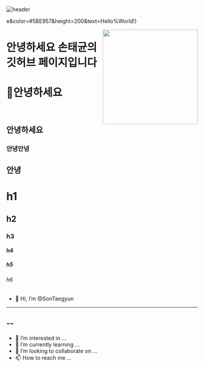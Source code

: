 ![header](https://capsule-render.vercel.app/api?type=slic)

e&color=#5BE957&height=200&text=Hello%World!)

<a href="https://hits.seeyoufarm.com"><img src="https://hits.seeyoufarm.com/api/count/incr/badge.svg?url=https%3A%2F%2Fgithub.com%2Fstg0123%2Fhit-counter&count_bg=%235AE57E&title_bg=%23555555&icon=&icon_color=%23E7E7E7&title=%EB%B0%A9%EB%AC%B8%EC%9E%90%EC%88%98&edge_flat=false" width="250px" align="right"/></a>

# 안녕하세요 손태균의 깃허브 페이지입니다<br/>


# 👀안녕하세요<br/><br/>  

## 안녕하세요

### 안녕안녕

## 안녕

# h1
## h2
### h3
#### h4
##### h5
###### h6

- 👋 Hi, I’m @SonTaegyun  
---
--
-----
- 👀 I’m interested in ...
- 🌱 I’m currently learning ...
- 💞️ I’m looking to collaborate on ...
- 📫 How to reach me ...



<!---
SonTaegyun/SonTaegyun is a ✨ special ✨ repository because its `README.md` (this file) appears on your GitHub profile.
You can click the Preview link to take a look at your changes.
--->
